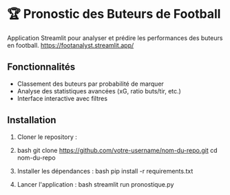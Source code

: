 # 🏆 Pronostic des Buteurs de Football

Application Streamlit pour analyser et prédire les performances des buteurs en football.
https://footanalyst.streamlit.app/

## Fonctionnalités

- Classement des buteurs par probabilité de marquer
- Analyse des statistiques avancées (xG, ratio buts/tir, etc.)
- Interface interactive avec filtres

## Installation

1. Cloner le repository :

2. bash
git clone https://github.com/votre-username/nom-du-repo.git
cd nom-du-repo

3. Installer les dépendances :
bash
pip install -r requirements.txt

4. Lancer l'application :
bash
streamlit run pronostique.py


